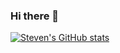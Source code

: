 ### Hi there 👋

[![Steven's GitHub stats](https://github-readme-stats.vercel.app/api?username=sserrata&show_icons=true&theme=react)](https://github.com/sponsors/sserrata)

<!--
**sserrata/sserrata** is a ✨ _special_ ✨ repository because its `README.md` (this file) appears on your GitHub profile.

Here are some ideas to get you started:

- 🔭 I’m currently working on ...
- 🌱 I’m currently learning ...
- 👯 I’m looking to collaborate on ...
- 🤔 I’m looking for help with ...
- 💬 Ask me about ...
- 📫 How to reach me: ...
- 😄 Pronouns: ...
- ⚡ Fun fact: ...
-->
